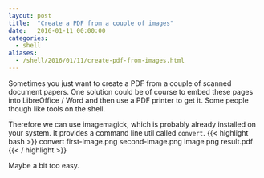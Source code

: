 ```yaml
---
layout: post
title:  "Create a PDF from a couple of images"
date:   2016-01-11 00:00:00
categories:
  - shell
aliases:
  - /shell/2016/01/11/create-pdf-from-images.html
---
```

Sometimes you just want to create a PDF from a couple of scanned document papers.
One solution could be of course to embed these pages into LibreOffice / Word and then use a PDF printer to get it.
Some people though like tools on the shell.

Therefore we can use imagemagick, which is probably already installed on your system.
It provides a command line util called `convert`.
{{< highlight bash >}}
convert first-image.png second-image.png image.png result.pdf
{{< / highlight >}}

Maybe a bit too easy.
